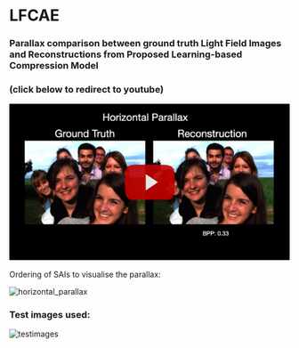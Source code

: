# LFCAE

### Parallax comparison between ground truth Light Field Images and Reconstructions from Proposed Learning-based Compression Model 

### (click below to redirect to youtube)

[![Parallax comparison](images/youtube.png)](http://www.youtube.com/watch?v=UundtlZStTM "Parallax comparison")

Ordering of SAIs to visualise the parallax:

![horizontal_parallax](images/prlx.png)


### Test images used:

![testimages](images/testimages.png)
